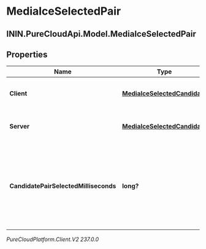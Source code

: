 # MediaIceSelectedPair

## ININ.PureCloudApi.Model.MediaIceSelectedPair

## Properties

|Name | Type | Description | Notes|
|------------ | ------------- | ------------- | -------------|
| **Client** | [**MediaIceSelectedCandidate**](MediaIceSelectedCandidate) | The remote candidate that was chosen | [optional] |
| **Server** | [**MediaIceSelectedCandidate**](MediaIceSelectedCandidate) | The local candidate that was chosen | [optional] |
| **CandidatePairSelectedMilliseconds** | **long?** | Relative milliseconds since creation of endpoint when this ICE candidate pair has been selected | [optional] |



_PureCloudPlatform.Client.V2 237.0.0_
